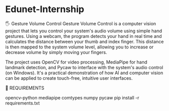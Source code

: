 # Edunet-Internship
🖐️ Gesture Volume Control
Gesture Volume Control is a computer vision project that lets you control your system's audio volume using simple hand gestures. Using a webcam, the program detects your hand in real time and calculates the distance between your thumb and index finger. This distance is then mapped to the system volume level, allowing you to increase or decrease volume by simply moving your fingers.

The project uses OpenCV for video processing, MediaPipe for hand landmark detection, and Pycaw to interface with the system's audio control (on Windows). It's a practical demonstration of how AI and computer vision can be applied to create touch-free, intuitive user interfaces.

💾 REQUIREMENTS

opencv-python
mediapipe
comtypes
numpy
pycaw
pip install -r requirements.txt


